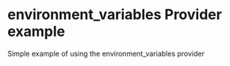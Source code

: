 # environment_variables Provider example

Simple example of using the environment_variables provider

